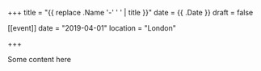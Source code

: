 +++
title = "{{ replace .Name '-' ' ' | title }}"
date = {{ .Date }}
draft = false

[[event]]
date = "2019-04-01"
location = "London"

+++

Some content here